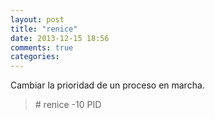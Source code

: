 ```yaml
---
layout: post
title: "renice"
date: 2013-12-15 18:56
comments: true
categories: 
---
```

Cambiar la prioridad de un proceso en marcha.

>\# renice -10 PID

